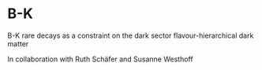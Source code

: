 # B-K
B-K rare decays as a constraint on the dark sector flavour-hierarchical dark matter

In collaboration with Ruth Schäfer and Susanne Westhoff
